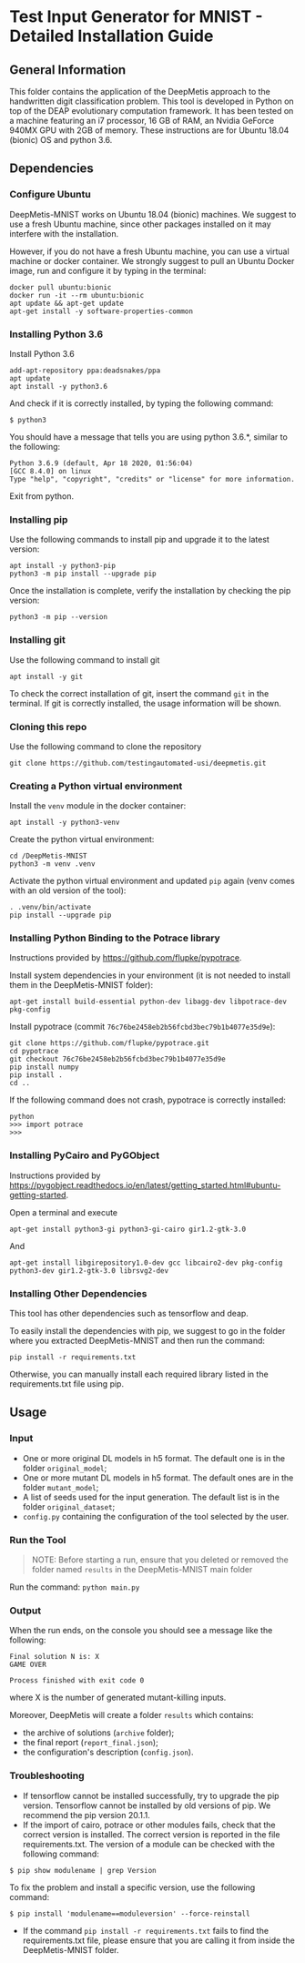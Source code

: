 # Test Input Generator for MNIST - Detailed Installation Guide #

## General Information ##
This folder contains the application of the DeepMetis approach to the handwritten digit classification problem.
This tool is developed in Python on top of the DEAP evolutionary computation framework. It has been tested on a machine featuring an i7 processor, 16 GB of RAM, an Nvidia GeForce 940MX GPU with 2GB of memory. These instructions are for Ubuntu 18.04 (bionic) OS and python 3.6.

## Dependencies ##

### Configure Ubuntu ###

DeepMetis-MNIST works on Ubuntu 18.04 (bionic) machines. We suggest to use a fresh Ubuntu machine, since other packages installed on it may interfere with the installation.

However, if you do not have a fresh Ubuntu machine, you can use a virtual machine or docker container. We strongly suggest to pull an Ubuntu Docker image, run and configure it by typing in the terminal:

``` 
docker pull ubuntu:bionic
docker run -it --rm ubuntu:bionic
apt update && apt-get update
apt-get install -y software-properties-common
```


### Installing Python 3.6 ###
Install Python 3.6
``` 
add-apt-repository ppa:deadsnakes/ppa
apt update
apt install -y python3.6
```

And check if it is correctly installed, by typing the following command:

``` 
$ python3
```

You should have a message that tells you are using python 3.6.*, similar to the following:

``` 
Python 3.6.9 (default, Apr 18 2020, 01:56:04) 
[GCC 8.4.0] on linux
Type "help", "copyright", "credits" or "license" for more information.
```

Exit from python.

### Installing pip ###
Use the following commands to install pip and upgrade it to the latest version:
``` 
apt install -y python3-pip
python3 -m pip install --upgrade pip
```

Once the installation is complete, verify the installation by checking the pip version:

``` 
python3 -m pip --version
```

### Installing git ###
Use the following command to install git
``` 
apt install -y git
```

To check the correct installation of git, insert the command `git` in the terminal. If git is correctly installed, the usage information will be shown.

### Cloning this repo ###
Use the following command to clone the repository
``` 
git clone https://github.com/testingautomated-usi/deepmetis.git
```

### Creating a Python virtual environment ###

Install the `venv` module in the docker container:

``` 
apt install -y python3-venv
```

Create the python virtual environment:

```
cd /DeepMetis-MNIST
python3 -m venv .venv
```

Activate the python virtual environment and updated `pip` again (venv comes with an old version of the tool):

```
. .venv/bin/activate
pip install --upgrade pip
```


### Installing Python Binding to the Potrace library ###
Instructions provided by https://github.com/flupke/pypotrace.

Install system dependencies in your environment (it is not needed to install them in the DeepMetis-MNIST folder):

``` 
apt-get install build-essential python-dev libagg-dev libpotrace-dev pkg-config 
```

Install pypotrace (commit `76c76be2458eb2b56fcbd3bec79b1b4077e35d9e`):

```
git clone https://github.com/flupke/pypotrace.git
cd pypotrace
git checkout 76c76be2458eb2b56fcbd3bec79b1b4077e35d9e
pip install numpy
pip install .
cd ..
```

If the following command does not crash, pypotrace is correctly installed:

``` 
python
>>> import potrace
>>>
```

### Installing PyCairo and PyGObject ###
Instructions provided by https://pygobject.readthedocs.io/en/latest/getting_started.html#ubuntu-getting-started.

Open a terminal and execute 

```apt-get install python3-gi python3-gi-cairo gir1.2-gtk-3.0```

And

```apt-get install libgirepository1.0-dev gcc libcairo2-dev pkg-config python3-dev gir1.2-gtk-3.0 librsvg2-dev```

### Installing Other Dependencies ###

This tool has other dependencies such as tensorflow and deap.

To easily install the dependencies with pip, we suggest to go in the folder where you extracted DeepMetis-MNIST and then run the command:

```pip install -r requirements.txt```

Otherwise, you can manually install each required library listed in the requirements.txt file using pip.

## Usage ##

### Input ###

* One or more original DL models in h5 format. The default one is in the folder `original_model`;
* One or more mutant DL models in h5 format. The default ones are in the folder `mutant_model`;
* A list of seeds used for the input generation. The default list is in the folder `original_dataset`;
* `config.py` containing the configuration of the tool selected by the user.


### Run the Tool ###

> NOTE: Before starting a run, ensure that you deleted or removed the folder named `results` in the DeepMetis-MNIST main folder

Run the command:
`python main.py`

### Output ###

When the run ends, on the console you should see a message like the following:

```
Final solution N is: X
GAME OVER

Process finished with exit code 0
```

where X is the number of generated mutant-killing inputs.

Moreover, DeepMetis will create a folder `results` which contains: 
* the archive of solutions (`archive` folder); 
* the final report (`report_final.json`);
* the configuration's description (`config.json`).

### Troubleshooting ###

* If tensorflow cannot be installed successfully, try to upgrade the pip version. Tensorflow cannot be installed by old versions of pip. We recommend the pip version 20.1.1.
* If the import of cairo, potrace or other modules fails, check that the correct version is installed. The correct version is reported in the file requirements.txt. The version of a module can be checked with the following command:
```
$ pip show modulename | grep Version
```
To fix the problem and install a specific version, use the following command:
```
$ pip install 'modulename==moduleversion' --force-reinstall
```

* If the command `pip install -r requirements.txt` fails to find the requirements.txt file, please ensure that you are calling it from inside the DeepMetis-MNIST folder.
